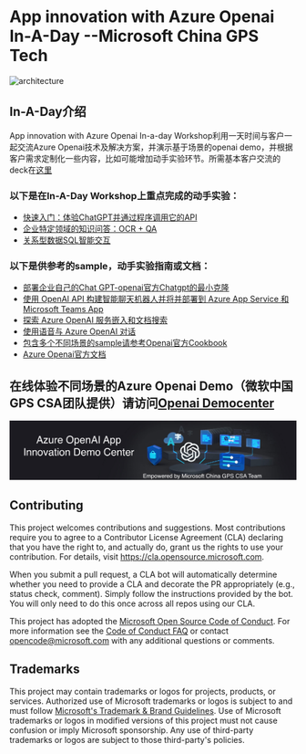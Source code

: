 # App innovation with Azure Openai In-A-Day --Microsoft China GPS Tech 

 ![architecture](./media/1.png)
## In-A-Day介绍 
App innovation with Azure Openai In-a-day Workshop利用一天时间与客户一起交流Azure Openai技术及解决方案，并演示基于场景的openai demo，并根据客户需求定制化一些内容，比如可能增加动手实验环节。所需基本客户交流的deck在[这里](./Workshop%20Content/)


### 以下是在In-A-Day Workshop上重点完成的动手实验：
- [快速入门：体验ChatGPT并通过程序调用它的API](https://learn.microsoft.com/zh-cn/azure/cognitive-services/openai/chatgpt-quickstart?tabs=command-line&pivots=programming-language-studio)
- [企业特定领域的知识问答：OCR + QA](https://github.com/teo-ma/azure-open-ai-embeddings-qna)
- [关系型数据SQL智能交互](https://github.com/teo-ma/AzureSQLChatGPTDemo)


### 以下是供参考的sample，动手实验指南或文档：

- [部署企业自己的Chat GPT-openai官方Chatgpt的最小克隆](https://github.com/tgpteo-ma/cosmosdb-chat)
- [使用 OpenAI API 构建智能聊天机器人并将并部署到 Azure App Service 和Microsoft Teams App](https://github.com/microsoft/gps-csa-tech-stack/tree/main/Create-A-ChatGPT-Bot-APP-and-Deploy-To-Azure-APP-Service-or-Teams-APP)
- [探索 Azure OpenAI 服务嵌入和文档搜索](https://learn.microsoft.com/zh-cn/azure/cognitive-services/openai/tutorials/embeddings?tabs=command-line)
- [使用语音与 Azure OpenAI 对话](https://github.com/openai/openai-cookbook)
- [包含多个不同场景的sample请参考Openai官方Cookbook](https://github.com/openai/openai-cookbook)
- [Azure Openai官方文档](https://learn.microsoft.com/zh-cn/azure/cognitive-services/openai/)


## 在线体验不同场景的Azure Openai Demo（微软中国GPS CSA团队提供）请访问[Openai Democenter](https://agreeable-flower-0968eb610.2.azurestaticapps.net/)

 ![architecture](./media/democenter.jpg)


## Contributing

This project welcomes contributions and suggestions.  Most contributions require you to agree to a
Contributor License Agreement (CLA) declaring that you have the right to, and actually do, grant us
the rights to use your contribution. For details, visit https://cla.opensource.microsoft.com.

When you submit a pull request, a CLA bot will automatically determine whether you need to provide
a CLA and decorate the PR appropriately (e.g., status check, comment). Simply follow the instructions
provided by the bot. You will only need to do this once across all repos using our CLA.

This project has adopted the [Microsoft Open Source Code of Conduct](https://opensource.microsoft.com/codeofconduct/).
For more information see the [Code of Conduct FAQ](https://opensource.microsoft.com/codeofconduct/faq/) or
contact [opencode@microsoft.com](mailto:opencode@microsoft.com) with any additional questions or comments.

## Trademarks

This project may contain trademarks or logos for projects, products, or services. Authorized use of Microsoft 
trademarks or logos is subject to and must follow 
[Microsoft's Trademark & Brand Guidelines](https://www.microsoft.com/en-us/legal/intellectualproperty/trademarks/usage/general).
Use of Microsoft trademarks or logos in modified versions of this project must not cause confusion or imply Microsoft sponsorship.
Any use of third-party trademarks or logos are subject to those third-party's policies.
